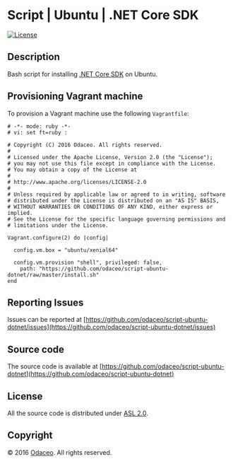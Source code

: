 # Script | Ubuntu | .NET Core SDK

[![License](https://img.shields.io/github/license/odaceo/script-ubuntu-dotnet.svg)](LICENSE)

## Description

Bash script for installing [.NET Core SDK](https://www.microsoft.com/net/core) on Ubuntu.

## Provisioning Vagrant machine

To provision a Vagrant machine use the following ``Vagrantfile``:

``` shell
# -*- mode: ruby -*-
# vi: set ft=ruby :

# Copyright (C) 2016 Odaceo. All rights reserved.
#
# Licensed under the Apache License, Version 2.0 (the "License");
# you may not use this file except in compliance with the License.
# You may obtain a copy of the License at
#
# http://www.apache.org/licenses/LICENSE-2.0
#
# Unless required by applicable law or agreed to in writing, software
# distributed under the License is distributed on an "AS IS" BASIS,
# WITHOUT WARRANTIES OR CONDITIONS OF ANY KIND, either express or implied.
# See the License for the specific language governing permissions and
# limitations under the License.

Vagrant.configure(2) do |config|

  config.vm.box = "ubuntu/xenial64"

  config.vm.provision "shell", privileged: false, 
    path: "https://github.com/odaceo/script-ubuntu-dotnet/raw/master/install.sh"
end
```

## Reporting Issues

Issues can be reported at [https://github.com/odaceo/script-ubuntu-dotnet/issues](https://github.com/odaceo/script-ubuntu-dotnet/issues)

## Source code

The source code is available at [https://github.com/odaceo/script-ubuntu-dotnet](https://github.com/odaceo/script-ubuntu-dotnet)

## License

All the source code is distributed under [ASL 2.0](LICENSE).

## Copyright

© 2016 [Odaceo](http://odaceo.ch). All rights reserved.